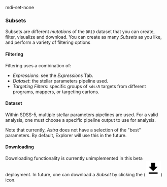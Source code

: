 mdi-set-none
### Subsets

Subsets are different _mutations_ of the `DR19` dataset that you can create, filter, visualize and download. You can create as many _Subsets_ as you like, and perform a variety of filtering options

#### Filtering

Filtering uses a combination of:
- _Expressions_: see the _Expressions_ Tab.
- _Dataset_: the stellar parameters pipeline used.
- _Targeting Filters_: specific groups of `sdss5` targets from different programs, mappers, or targeting cartons.

#### Dataset

Within SDSS-5, multiple stellar parameters pipelines are used. For a valid analysis, one must choose a specific pipeline output to use for analysis.

Note that currently, _Astra_ does not have a selection of the "best" parameters. By default, Explorer will use this in the future.

#### Downloading

Downloading functionality is currently unimplemented in this beta deployment. In future, one can download a _Subset_  by clicking the (![image](icons/mdi-download.svg)) icon.

